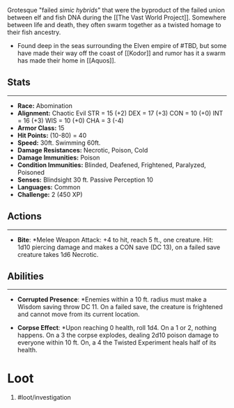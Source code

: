 Grotesque "failed *simic hybrids*" that were the byproduct of the failed union between elf and fish DNA during the [[The Vast World Project]]. Somewhere between life and death, they often swarm together as a twisted homage to their fish ancestry.
- Found deep in the seas surrounding the Elven empire of #TBD, but some have made their way off the coast of [[Kodor]] and rumor has it a swarm has made their home in [[Aquos]].

## Stats
---
- **Race:** Abomination
- **Alignment:** Chaotic Evil
	STR = 15 (+2)
	DEX = 17 (+3)
	CON = 10 (+0)
	INT = 16 (+3)
	WIS = 10 (+0)
	CHA = 3 (-4)
-   **Armor Class:** 15
-   **Hit Points:** (10-80) = 40
-   **Speed:** 30ft. Swimming 60ft.
-   **Damage Resistances:** Necrotic, Poison, Cold
-   **Damage Immunities:** Poison
-   **Condition Immunities:** Blinded, Deafened, Frightened, Paralyzed, Poisoned
-   **Senses:** Blindsight 30 ft. Passive Perception 10
-   **Languages:** Common
-   **Challenge:** 2 (450 XP)

## Actions
---
-   **Bite**: *Melee Weapon Attack: +4 to hit, reach 5 ft., one creature. Hit: 1d10 piercing damage and makes a CON save (DC 13), on a failed save creature takes 1d6 Necrotic.

## Abilities
---
-   **Corrupted Presence**: *Enemies within a 10 ft. radius must make a Wisdom saving throw DC 11. On a failed save, the creature is frightened and cannot move from its current location.

-   **Corpse Effect**: *Upon reaching 0 health, roll 1d4. On a 1 or 2, nothing happens. On a 3 the corpse explodes, dealing 2d10 poison damage to everyone within 10 ft. On, a 4 the Twisted Experiment heals half of its health.

# Loot
1. #loot/investigation 
	
